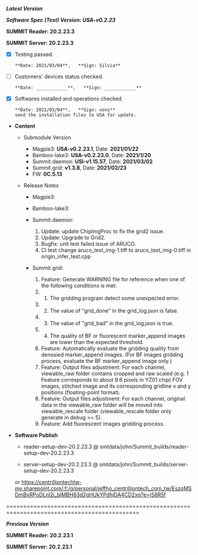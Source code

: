 



***Latest Version***

***Software Spec (Test) Version: USA-v0.2.23***

**SUMMIT Reader: 20.2.23.3**

**SUMMIT Server: 20.2.23.3**

* [x] Testing passed.

      **Date: 2021/03/04**,   **Sign: Silvia**

* [ ] Customers' devices status checked.

      **Date: ____________**,   **Sign: ____________**

* [x] Softwares installed and operations checked.

      **Date: 2021/03/04**,   **Sign: vons**
      send the installation files to USA for update.

*  **Content**  
    *  Submodule Version  
        *  Magpie3: **USA-v0.2.23.1**,          Date: **2021/01/22**  
        *  Bamboo-lake3: **USA-v0.2.23.0**,          Date: **2021/1/20**  
        *  Summit.daemon: **USI-v1.15.57**,          Date: **2021/03/02**  
        *  Summit.grid: **v1.3.8**,          Date: **2021/02/23**  
        *  FW: **0C.5.13**

    *  Release Notes  
        *  Magpie3:
  
        *  Bamboo-lake3:
  
        *  Summit.daemon:  
            1. Update: update ChipImgProc to fix the grid2 issue.  
            2. Update: Upgrade to Grid2.  
            3. Bugfix: unit test failed issue of ARUCO.  
            4. CI test change aruco_test_img-1.tiff to aruco_test_img-0.tiff in origin_infer_test.cpp
  
        *  Summit.grid:  
            1. Feature: Generate WARNING file for reference when one of the following conditions is met:  
            2. 1. The gridding program detect some unexpected error.  
            3. 2. The value of "grid_done" in the grid_log.json is false.  
            4. 3. The value of "grid_bad" in the grid_log.json is true.  
            5. 4. The quality of BF or fluorescent marker_append images are lower than the expected threshold.  
            6. Feature: Automatically evaluate the gridding quality from denosied marker_append images. (For BF images gridding process, evaluate the BF marker_append image only.)  
            7. Feature: Output files adjustment: For each channel, viewable_raw folder contains cropped and raw scaled (e.g. 1 Feature corresponds to about 9.6 pixels in YZ01 chip) FOV images, stitched image and its corresponding gridline x and y positions (floating-point format).  
            8. Feature: Output files adjustment: For each channel, original data in the viewable_raw folder will be moved into viewable_rescale folder (viewable_rescale folder only generate in debug >= 5).  
            9. Feature: Add fluorescent images gridding process.
  
* **Software Publish** 

    * reader-setup-dev-20.2.23.3 @ smtdata/john/Summit_builds/reader-setup-dev-20.2.23.3

    * server-setup-dev-20.2.23.3 @ smtdata/john/Summit_builds/server-setup-dev-20.2.23.3

    or https://centrilliontechtw-my.sharepoint.com/:f:/g/personal/jeffho_centrilliontech_com_tw/EszoMSDmBvRPoDLnl2i_blMBH63d2gHUkYPdhjDA4CD2xg?e=jS8R5f

=============================================================================================

***Previous Version***

**SUMMIT Reader: 20.2.23.1**

**SUMMIT Server: 20.2.23.1**